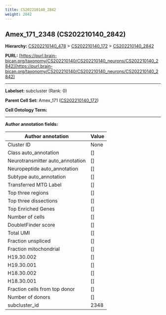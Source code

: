 ```yaml
---
title: CS202210140_2842
weight: 2842
---
```

## Amex_171_2348 (CS202210140_2842)
<b>Hierarchy: </b>
[CS202210140_478](../CS202210140_478) >
[CS202210140_172](../CS202210140_172) >
[CS202210140_2842](../CS202210140_2842)

**PURL:** [https://purl.brain-bican.org/taxonomy/CS202210140/CS202210140_neurons/CS202210140_2842](https://purl.brain-bican.org/taxonomy/CS202210140/CS202210140_neurons/CS202210140_2842)

---


**Labelset:** subcluster (Rank: 0)

**Parent Cell Set:** Amex_171 ([CS202210140_172](../CS202210140_172))



**Cell Ontology Term:** 

[MARKER GENES.]: #


---

[TRANSFERRED ANNOTATIONS.]: #


[AUTHOR ANNOTATION FIELDS.]: #


**Author annotation fields:**

| Author annotation | Value |
|-------------------|-------|
|Cluster ID|None|
|Class auto_annotation|[]|
|Neurotransmitter auto_annotation|[]|
|Neuropeptide auto_annotation|[]|
|Subtype auto_annotation|[]|
|Transferred MTG Label|[]|
|Top three regions|[]|
|Top three dissections|[]|
|Top Enriched Genes|[]|
|Number of cells|[]|
|DoubletFinder score|[]|
|Total UMI|[]|
|Fraction unspliced|[]|
|Fraction mitochondrial|[]|
|H19.30.002|[]|
|H19.30.001|[]|
|H18.30.002|[]|
|H18.30.001|[]|
|Fraction cells from top donor|[]|
|Number of donors|[]|
|subcluster_id|2348|
